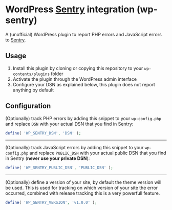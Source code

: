 # WordPress [Sentry](https://sentry.io) integration (wp-sentry)

A (unofficial) WordPress plugin to report PHP errors and JavaScript errors to [Sentry](https://sentry.io).

## Usage

1. Install this plugin by cloning or copying this repository to your `wp-contents/plugins` folder
2. Activate the plugin through the WordPress admin interface
3. Configure your DSN as explained below, this plugin does not report anything by default

## Configuration

(Optionally) track PHP errors by adding this snippet to your `wp-config.php` and replace `DSN` with your actual DSN that you find in Sentry:

```php
define( 'WP_SENTRY_DSN', 'DSN' );
```

---

(Optionally) track JavaScript errors by adding this snippet to your `wp-config.php` and replace `PUBLIC_DSN` with your actual public DSN that you find in Sentry (**never use your private DSN**):

```php
define( 'WP_SENTRY_PUBLIC_DSN', 'PUBLIC_DSN' );
```

---

(Optionally) define a version of your site, by default the theme version will be used. This is used for tracking on which version of your site the error occurred, combined with release tracking this is a very powerfull feature.

```php
define( 'WP_SENTRY_VERSION', 'v1.0.0' );
```